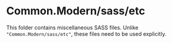 # Common.Modern/sass/etc

This folder contains miscellaneous SASS files. Unlike `"Common.Modern/sass/etc"`, these files
need to be used explicitly.
